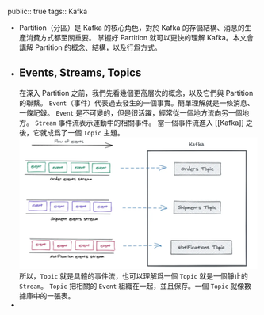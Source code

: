 public:: true
tags:: Kafka

- Partition（分區）是 Kafka 的核心角色，對於 Kafka 的存儲結構、消息的生產消費方式都至關重要。
  掌握好 Partition 就可以更快的理解 Kafka。本文會講解 Partition 的概念、結構，以及行爲方式。
- ## Events, Streams, Topics
  在深入 Partition 之前，我們先看幾個更高層次的概念，以及它們與 Partition 的聯繫。
  `Event`（事件）代表過去發生的一個事實。簡單理解就是一條消息、一條記錄。
  `Event` 是不可變的，但是很活躍，經常從一個地方流向另一個地方。
  `Stream` 事件流表示運動中的相關事件。
  當一個事件流進入 [[Kafka]] 之後，它就成爲了一個 `Topic` 主題。
  ![image.png](../assets/image_1726931716992_0.png)
  所以，`Topic` 就是具體的事件流，也可以理解爲一個 `Topic` 就是一個靜止的 `Stream`。
  `Topic` 把相關的 `Event` 組織在一起，並且保存。一個 `Topic` 就像數據庫中的一張表。
-